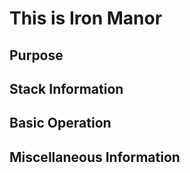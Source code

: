 # This is Iron Manor

## Purpose 

## Stack Information

## Basic Operation

## Miscellaneous Information

